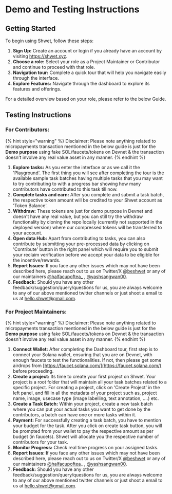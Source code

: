 # Demo and Testing Instructions

## Getting Started

To begin using Shwet, follow these steps:

1. **Sign Up:** Create an account or login if you already have an account by visiting https://shwet.xyz.
2. **Choose a role:** Select your role as a  Project Maintainer or Contributor and continue to proceed with that role.
3. **Navigation tour:** Complete a quick tour that will help you navigate easily through the interface.
4. **Explore Features:** Navigate through the dashboard to explore its features and offerings.

For a detailed overview based on your role, please refer to the below Guide.

## Testing Instructions

### For Contributors:

{% hint style="warning" %}
Disclaimer: Please note anything related to micropayments transaction mentioned in the below guide is just for the **Demo purpose** using fake SOL/faucets/tokens on Devnet & the transaction doesn't involve any real value asset in any manner.&#x20;
{% endhint %}

1. **Explore tasks:** As you enter the interface or as we call it the 'Playground'. The first thing you will see after completing the tour is the available sample task batches having multiple tasks that you may want to try contributing to with a progress bar showing how many contributors have contributed to this task till now.
2. **Complete tasks and earn:** After you complete and submit a task batch, the respective token amount will be credited to your Shwet account as 'Token Balance'.
3. **Withdraw:** These tokens are just for demo purpose in Devnet and doesn't have any real value, but you can still try the withdraw functionality by cloning the repo locally (currently not supported in the deployed version) where our compressed tokens will be transferred to your account.
4. **Open data Hub:** Apart from contributing to tasks, you can also contribute by submitting your pre-processed data by clicking on 'Contribute' button in the right panel which will require you to submit your reclaim verification before we accept your data to be eligible for the incentive/rewards.
5. **Report Issues: I**f you face any other issues which may not have been described here, please reach out to us on Twitter/X [@beshwet](https://x.com/beshwet) or any of our maintainers [@halfacupoftea\_](https://x.com/halfacupoftea\_) , [@yashsangwan00](https://x.com/yashsangwan00).
6. **Feedback:** Should you have any other feedback/suggestion/query/questions for us, you are always welcome to any of our above mentioned twitter channels or just shoot a email to us at hello.shwet@gmail.com.

### For Project Maintainers:

{% hint style="warning" %}
Disclaimer: Please note anything related to micropayments transaction mentioned in the below guide is just for the **Demo purpose** using fake SOL/faucets/tokens on Devnet & the transaction doesn't involve any real value asset in any manner.
{% endhint %}

1. **Connect Wallet:** After completing the Dashboard tour, first step is to connect your Solana wallet, ensuring that you are on Devnet, with enough faucets to test the functionalities. If not, then please get some airdrops from [https://faucet.solana.com/](https://faucet.solana.com/) before proceeding.&#x20;
2. **Create a project:** Its time to create your first project on Shwet. Your project is a root folder that will maintain all your task batches related to a specific project. For creating a project, click on 'Create Project' in the left panel, and fill in all the metadata of your project such as, project name, image, usecase type (image labelling, text annotation, ....) etc.
3. **Create a Task Batch:** Within your project, create a new task batch  where you can put your actual tasks you want to get done by the contributors, a batch can have one or more tasks within it.
4. **Payment:** For successfully creating a task batch, you have to mention your budget for the task. After you click on create task button, you will be prompted from your wallet to pay the respective amount as per budget (in faucets). Shwet will allocate you the respective number of contributors for your task.
5. **Monitor Progress:** Check real time progress on your assigned tasks.
6. **Report Issues: I**f you face any other issues which may not have been described here, please reach out to us on Twitter/X [@beshwet](https://x.com/beshwet) or any of our maintainers [@halfacupoftea\_](https://x.com/halfacupoftea\_) , [@yashsangwan00](https://x.com/yashsangwan00).
7. **Feedback:** Should you have any other feedback/suggestion/query/questions for us, you are always welcome to any of our above mentioned twitter channels or just shoot a email to us at hello.shwet@gmail.com.

